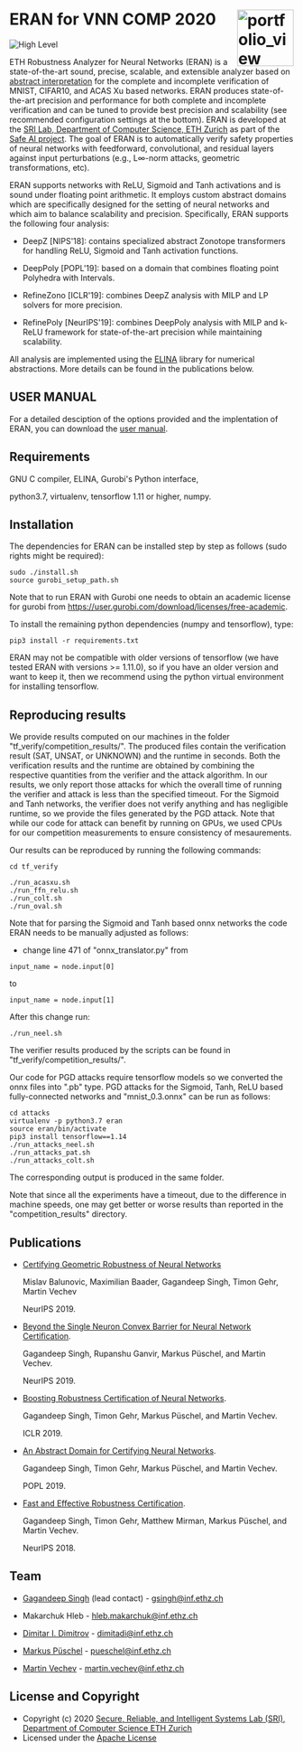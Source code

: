 ERAN for VNN COMP 2020 <img width="100" alt="portfolio_view" align="right" src="http://safeai.ethz.ch/img/sri-logo.svg">
========

![High Level](https://raw.githubusercontent.com/eth-sri/eran/master/overview.png)

ETH Robustness Analyzer for Neural Networks (ERAN) is a state-of-the-art sound, precise, scalable, and extensible analyzer based on [abstract interpretation](https://en.wikipedia.org/wiki/Abstract_interpretation) for the complete and incomplete verification of MNIST, CIFAR10, and ACAS Xu based networks. ERAN produces state-of-the-art precision and performance for both complete and incomplete verification and can be tuned to provide best precision and scalability (see recommended configuration settings at the bottom). ERAN is developed at the [SRI Lab, Department of Computer Science, ETH Zurich](https://www.sri.inf.ethz.ch/) as part of the [Safe AI project](http://safeai.ethz.ch/). The goal of ERAN is to automatically verify safety properties of neural networks with feedforward, convolutional, and residual layers against input perturbations (e.g.,  L∞-norm attacks, geometric transformations, etc). 

ERAN supports networks with ReLU, Sigmoid and Tanh activations and is sound under floating point arithmetic. It employs custom abstract domains which are specifically designed for the setting of neural networks and which aim to balance scalability and precision. Specifically, ERAN supports the following four analysis:

* DeepZ [NIPS'18]: contains specialized abstract Zonotope transformers for handling ReLU, Sigmoid and Tanh activation functions.

* DeepPoly [POPL'19]: based on a domain that combines floating point Polyhedra with Intervals.

* RefineZono [ICLR'19]: combines DeepZ analysis with MILP and LP solvers for more precision. 

* RefinePoly [NeurIPS'19]: combines DeepPoly analysis with MILP and k-ReLU framework for state-of-the-art precision while maintaining scalability.

All analysis are implemented using the [ELINA](http://elina.ethz.ch/) library for numerical abstractions. More details can be found in the publications below. 



USER MANUAL
--------------------
For a detailed desciption of the options provided and the implentation of ERAN, you can download the [user manual](https://files.sri.inf.ethz.ch/eran/docs/eran_manual.pdf).

Requirements 
------------
GNU C compiler, ELINA, Gurobi's Python interface,

python3.7, virtualenv, tensorflow 1.11 or higher, numpy.


Installation
------------


The dependencies for ERAN can be installed step by step as follows (sudo rights might be required):

```
sudo ./install.sh
source gurobi_setup_path.sh

```


Note that to run ERAN with Gurobi one needs to obtain an academic license for gurobi from https://user.gurobi.com/download/licenses/free-academic.

To install the remaining python dependencies (numpy and tensorflow), type:

```
pip3 install -r requirements.txt
```

ERAN may not be compatible with older versions of tensorflow (we have tested ERAN with versions >= 1.11.0), so if you have an older version and want to keep it, then we recommend using the python virtual environment for installing tensorflow.


Reproducing results
-------------------
We provide results computed on our machines in the folder "tf_verify/competition_results/<category>". The produced files contain the verification result (SAT, UNSAT, or UNKNOWN) and the runtime in seconds. Both the verification results and the runtime are obtained by combining the respective quantities from the verifier and the attack algorithm. In our results, we only report those attacks for which the overall time of running the verifier and attack is less than the specified timeout. For the Sigmoid and Tanh networks, the verifier does not verify anything and has negligible runtime, so we provide the files generated by the PGD attack. Note that while our code for attack can benefit by running on GPUs, we used CPUs for our competition measurements to ensure consistency of mesaurements.

Our results can be reproduced by running the following commands:

```
cd tf_verify

./run_acasxu.sh
./run_ffn_relu.sh
./run_colt.sh
./run_oval.sh
```

Note that for parsing the Sigmoid and Tanh based onnx networks the code ERAN needs to be manually adjusted as follows:

* change line 471 of "onnx_translator.py" from
```
input_name = node.input[0]
```

to 

```
input_name = node.input[1]
```

After this change run:

```
./run_neel.sh
```

The verifier results produced by the scripts can be found in "tf_verify/competition_results/<category>".

Our code for PGD attacks require tensorflow models so we converted the onnx files into ".pb" type. PGD attacks for the Sigmoid, Tanh, ReLU based fully-connected networks and "mnist_0.3.onnx" can be run as follows:

```
cd attacks
virtualenv -p python3.7 eran
source eran/bin/activate
pip3 install tensorflow==1.14
./run_attacks_neel.sh
./run_attacks_pat.sh
./run_attacks_colt.sh
```
The corresponding output is produced in the same folder.

Note that since all the experiments have a timeout, due to the difference in machine speeds, one may get better or worse results than reported in the "competition_results" directory.


Publications
-------------
*  [Certifying Geometric Robustness of Neural Networks](https://www.sri.inf.ethz.ch/publications/balunovic2019geometric)

   Mislav Balunovic,  Maximilian Baader, Gagandeep Singh, Timon Gehr,  Martin Vechev
   
   NeurIPS 2019.


*  [Beyond the Single Neuron Convex Barrier for Neural Network Certification](https://www.sri.inf.ethz.ch/publications/singh2019krelu).
    
    Gagandeep Singh, Rupanshu Ganvir, Markus Püschel, and Martin Vechev. 
   
    NeurIPS 2019.

*  [Boosting Robustness Certification of Neural Networks](https://www.sri.inf.ethz.ch/publications/singh2019refinement).

    Gagandeep Singh, Timon Gehr, Markus Püschel, and Martin Vechev. 

    ICLR 2019.


*  [An Abstract Domain for Certifying Neural Networks](https://www.sri.inf.ethz.ch/publications/singh2019domain).

    Gagandeep Singh, Timon Gehr, Markus Püschel, and Martin Vechev. 

    POPL 2019.


*  [Fast and Effective Robustness Certification](https://www.sri.inf.ethz.ch/publications/singh2018effective). 

    Gagandeep Singh, Timon Gehr, Matthew Mirman, Markus Püschel, and Martin Vechev. 

    NeurIPS 2018.





Team
--------------

* [Gagandeep Singh](https://www.sri.inf.ethz.ch/people/gagandeep) (lead contact) - gsingh@inf.ethz.ch

* Makarchuk Hleb - hleb.makarchuk@inf.ethz.ch

* [Dimitar I. Dimitrov](https://www.sri.inf.ethz.ch/people/dimitadi) - dimitadi@inf.ethz.ch

* [Markus Püschel](https://acl.inf.ethz.ch/people/markusp/) - pueschel@inf.ethz.ch

* [Martin Vechev](https://www.sri.inf.ethz.ch/vechev.php) - martin.vechev@inf.ethz.ch

License and Copyright
---------------------

* Copyright (c) 2020 [Secure, Reliable, and Intelligent Systems Lab (SRI), Department of Computer Science ETH Zurich](https://www.sri.inf.ethz.ch/)
* Licensed under the [Apache License](https://www.apache.org/licenses/LICENSE-2.0)
